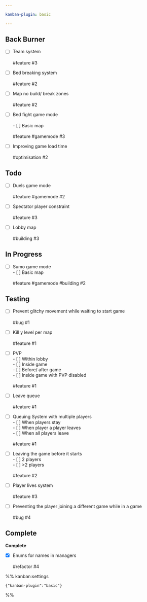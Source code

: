 ```yaml
---

kanban-plugin: basic

---
```


## Back Burner

- [ ] Team system<br><br>#feature #3
- [ ] Bed breaking system<br><br>#feature #2
- [ ] Map no build/ break zones<br><br>#feature #2
- [ ] Bed fight game mode<br><br>- [ ] Basic map<br><br>#feature #gamemode #3
- [ ] Improving game load time<br><br>#optimisation #2


## Todo

- [ ] Duels game mode<br><br>#feature #gamemode #2
- [ ] Spectator player constraint<br><br>#feature #3
- [ ] Lobby map<br><br>#building #3


## In Progress

- [ ] Sumo game mode<br>- [ ] Basic map<br><br>#feature #gamemode #building #2


## Testing

- [ ] Prevent glitchy movement while waiting to start game<br><br>#bug #1
- [ ] Kill y level per map<br><br>#feature #1
- [ ] PVP<br>- [ ] Within lobby<br>- [ ] Inside game<br>- [ ] Before/ after game<br>- [ ] Inside game with PVP disabled<br><br>#feature #1
- [ ] Leave queue<br><br>#feature #1
- [ ] Queuing System with multiple players<br>- [ ] When players stay<br>- [ ] When player a player leaves<br>- [ ] When all players leave<br><br>#feature #1
- [ ] Leaving the game before it starts<br>- [ ] 2 players<br>- [ ] \>2 players<br><br>#feature #2
- [ ] Player lives system<br><br>#feature #3
- [ ] Preventing the player joining a different game while in a game<br><br>#bug #4


## Complete

**Complete**
- [x] Enums for names in managers<br><br>#refactor #4




%% kanban:settings
```
{"kanban-plugin":"basic"}
```
%%